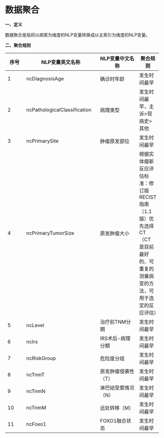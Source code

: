 # 数据聚合

**一、定义**

&#x20;   数据聚合是指将以病案为维度的NLP变量转换成以主索引为维度的NLP变量。

**二、聚合规则**

<table><thead><tr><th width="81">序号</th><th width="244">NLP变量英文名称</th><th width="196">NLP变量中文名称</th><th>聚合规则</th></tr></thead><tbody><tr><td>1</td><td>ncDiagnosisAge</td><td>确诊时年龄</td><td>发生时间最早</td></tr><tr><td>2</td><td>ncPathologicalClassification</td><td>病理类型</td><td>发生时间最早，主诉>现病史>其他</td></tr><tr><td>3</td><td>ncPrimarySite</td><td>肿瘤原发部位</td><td>发生时间最早</td></tr><tr><td>4</td><td>ncPrimaryTumorSize</td><td>原发肿瘤大小</td><td>根据实体瘤新反应评估标准：修订版 RECIST 指南（1.1 版）优先选择CT（CT 是目前最好的、可重复的测量病变的方法，可用于选定的反应评估）</td></tr><tr><td>5</td><td>ncLevel</td><td>治疗前TNM分期</td><td>发生时间最早</td></tr><tr><td>6</td><td>ncIrs</td><td>IRS术后-病理分期</td><td>发生时间最早</td></tr><tr><td>7</td><td>ncRiskGroup</td><td>危险度分组</td><td>发生时间最早</td></tr><tr><td>8</td><td>ncTnmT</td><td>原发肿瘤侵袭性（T）</td><td>发生时间最早</td></tr><tr><td>9</td><td>ncTnmN</td><td>淋巴结受累情况（N）</td><td>发生时间最早</td></tr><tr><td>10</td><td>ncTnmM</td><td>远处转移（M）</td><td>发生时间最早</td></tr><tr><td>11</td><td>ncFoxo1</td><td>FOXO1融合状态</td><td>发生时间最早</td></tr></tbody></table>

